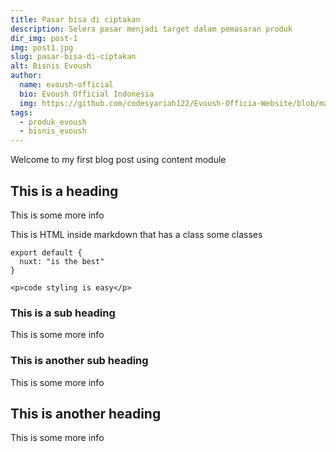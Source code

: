 ```yaml
---
title: Pasar bisa di ciptakan
description: Selera pasar menjadi target dalam pemasaran produk
dir_img: post-1
img: post1.jpg
slug: pasar-bisa-di-ciptakan
alt: Bisnis Evoush
author: 
  name: evoush-official
  bio: Evoush Official Indonesia
  img: https://github.com/codesyariah122/Evoush-Officia-Website/blob/master/assets/images/banner/reduce/evoush_banner.jpg?raw=true
tags: 
  - produk_evoush
  - bisnis_evoush
---
```


Welcome to my first blog post using content module

## This is a heading
This is some more info
<div class="bg-blue-500 text-white p-4 mb-4">
  This is HTML inside markdown that has a class some classes
</div>

<info-box>
  <template #info-box>
    This is a vue component inside markdown using slots
  </template>
</info-box>

```js[nuxt.config.js]
export default {
  nuxt: "is the best"
}
```
```html[my-first-blog-post.md]
<p>code styling is easy</p>
```

### This is a sub heading
This is some more info

### This is another sub heading
This is some more info

## This is another heading
This is some more info
